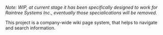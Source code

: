 *Note: WIP, at current stage it has been specifically designed to work for
Raintree Systems Inc., eventually those specialications will be removed.*

This project is a company-wide wiki page system, that helps to navigate and
search information.